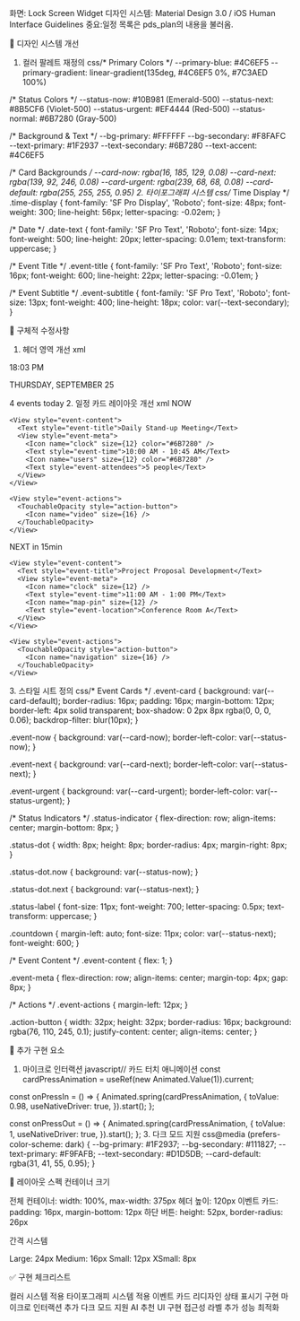 화면: Lock Screen Widget
디자인 시스템: Material Design 3.0 / iOS Human Interface Guidelines
중요:일정 목록은 pds_plan의 내용을 불러옴.

🎨 디자인 시스템 개선
1. 컬러 팔레트 재정의
css/* Primary Colors */
--primary-blue: #4C6EF5
--primary-gradient: linear-gradient(135deg, #4C6EF5 0%, #7C3AED 100%)

/* Status Colors */
--status-now: #10B981 (Emerald-500)
--status-next: #8B5CF6 (Violet-500)
--status-urgent: #EF4444 (Red-500)
--status-normal: #6B7280 (Gray-500)

/* Background & Text */
--bg-primary: #FFFFFF
--bg-secondary: #F8FAFC
--text-primary: #1F2937
--text-secondary: #6B7280
--text-accent: #4C6EF5

/* Card Backgrounds */
--card-now: rgba(16, 185, 129, 0.08)
--card-next: rgba(139, 92, 246, 0.08)
--card-urgent: rgba(239, 68, 68, 0.08)
--card-default: rgba(255, 255, 255, 0.95)
2. 타이포그래피 시스템
css/* Time Display */
.time-display {
  font-family: 'SF Pro Display', 'Roboto';
  font-size: 48px;
  font-weight: 300;
  line-height: 56px;
  letter-spacing: -0.02em;
}

/* Date */
.date-text {
  font-family: 'SF Pro Text', 'Roboto';
  font-size: 14px;
  font-weight: 500;
  line-height: 20px;
  letter-spacing: 0.01em;
  text-transform: uppercase;
}

/* Event Title */
.event-title {
  font-family: 'SF Pro Text', 'Roboto';
  font-size: 16px;
  font-weight: 600;
  line-height: 22px;
  letter-spacing: -0.01em;
}

/* Event Subtitle */
.event-subtitle {
  font-family: 'SF Pro Text', 'Roboto';
  font-size: 13px;
  font-weight: 400;
  line-height: 18px;
  color: var(--text-secondary);
}

🔧 구체적 수정사항
1. 헤더 영역 개선
xml<!-- 기존 시간 표시 영역 -->
<View style="header">
  <!-- 배경에 미묘한 그라디언트 추가 -->
  <LinearGradient colors={['#F8FAFC', '#FFFFFF']} />
  
  <!-- 시간 표시 -->
  <Text style="time-display">18:03</Text>
  <Text style="time-period">PM</Text>
  
  <!-- 날짜와 요일 -->
  <Text style="date-text">THURSDAY, SEPTEMBER 25</Text>
  
  <!-- 새로 추가: 오늘 일정 요약 -->
  <View style="day-summary">
    <Text style="summary-text">4 events today</Text>
    <View style="progress-bar">
      <View style="progress-fill" width="60%" />
    </View>
  </View>
</View>
2. 일정 카드 레이아웃 개선
xml<ScrollView style="events-container">
  <!-- NOW 상태 이벤트 -->
  <View style="event-card event-now">
    <View style="status-indicator">
      <View style="status-dot now" />
      <Text style="status-label">NOW</Text>
    </View>
    
    <View style="event-content">
      <Text style="event-title">Daily Stand-up Meeting</Text>
      <View style="event-meta">
        <Icon name="clock" size={12} color="#6B7280" />
        <Text style="event-time">10:00 AM - 10:45 AM</Text>
        <Icon name="users" size={12} color="#6B7280" />
        <Text style="event-attendees">5 people</Text>
      </View>
    </View>
    
    <View style="event-actions">
      <TouchableOpacity style="action-button">
        <Icon name="video" size={16} />
      </TouchableOpacity>
    </View>
  </View>

  <!-- NEXT 상태 이벤트 -->
  <View style="event-card event-next">
    <View style="status-indicator">
      <View style="status-dot next" />
      <Text style="status-label">NEXT</Text>
      <Text style="countdown">in 15min</Text>
    </View>
    
    <View style="event-content">
      <Text style="event-title">Project Proposal Development</Text>
      <View style="event-meta">
        <Icon name="clock" size={12} />
        <Text style="event-time">11:00 AM - 1:00 PM</Text>
        <Icon name="map-pin" size={12} />
        <Text style="event-location">Conference Room A</Text>
      </View>
    </View>
    
    <View style="event-actions">
      <TouchableOpacity style="action-button">
        <Icon name="navigation" size={16} />
      </TouchableOpacity>
    </View>
  </View>
</ScrollView>
3. 스타일 시트 정의
css/* Event Cards */
.event-card {
  background: var(--card-default);
  border-radius: 16px;
  padding: 16px;
  margin-bottom: 12px;
  border-left: 4px solid transparent;
  box-shadow: 0 2px 8px rgba(0, 0, 0, 0.06);
  backdrop-filter: blur(10px);
}

.event-now {
  background: var(--card-now);
  border-left-color: var(--status-now);
}

.event-next {
  background: var(--card-next);
  border-left-color: var(--status-next);
}

.event-urgent {
  background: var(--card-urgent);
  border-left-color: var(--status-urgent);
}

/* Status Indicators */
.status-indicator {
  flex-direction: row;
  align-items: center;
  margin-bottom: 8px;
}

.status-dot {
  width: 8px;
  height: 8px;
  border-radius: 4px;
  margin-right: 8px;
}

.status-dot.now {
  background: var(--status-now);
}

.status-dot.next {
  background: var(--status-next);
}

.status-label {
  font-size: 11px;
  font-weight: 700;
  letter-spacing: 0.5px;
  text-transform: uppercase;
}

.countdown {
  margin-left: auto;
  font-size: 11px;
  color: var(--status-next);
  font-weight: 600;
}

/* Event Content */
.event-content {
  flex: 1;
}

.event-meta {
  flex-direction: row;
  align-items: center;
  margin-top: 4px;
  gap: 8px;
}

/* Actions */
.event-actions {
  margin-left: 12px;
}

.action-button {
  width: 32px;
  height: 32px;
  border-radius: 16px;
  background: rgba(76, 110, 245, 0.1);
  justify-content: center;
  align-items: center;
}

🚀 추가 구현 요소
1. 마이크로 인터랙션
javascript// 카드 터치 애니메이션
const cardPressAnimation = useRef(new Animated.Value(1)).current;

const onPressIn = () => {
  Animated.spring(cardPressAnimation, {
    toValue: 0.98,
    useNativeDriver: true,
  }).start();
};

const onPressOut = () => {
  Animated.spring(cardPressAnimation, {
    toValue: 1,
    useNativeDriver: true,
  }).start();
};
3. 다크 모드 지원
css@media (prefers-color-scheme: dark) {
  --bg-primary: #1F2937;
  --bg-secondary: #111827;
  --text-primary: #F9FAFB;
  --text-secondary: #D1D5DB;
  --card-default: rgba(31, 41, 55, 0.95);
}

📐 레이아웃 스펙
컨테이너 크기

전체 컨테이너: width: 100%, max-width: 375px
헤더 높이: 120px
이벤트 카드: padding: 16px, margin-bottom: 12px
하단 버튼: height: 52px, border-radius: 26px

간격 시스템

Large: 24px
Medium: 16px
Small: 12px
XSmall: 8px


✅ 구현 체크리스트

 컬러 시스템 적용
 타이포그래피 시스템 적용
 이벤트 카드 리디자인
 상태 표시기 구현
 마이크로 인터랙션 추가
 다크 모드 지원
 AI 추천 UI 구현
 접근성 라벨 추가
 성능 최적화